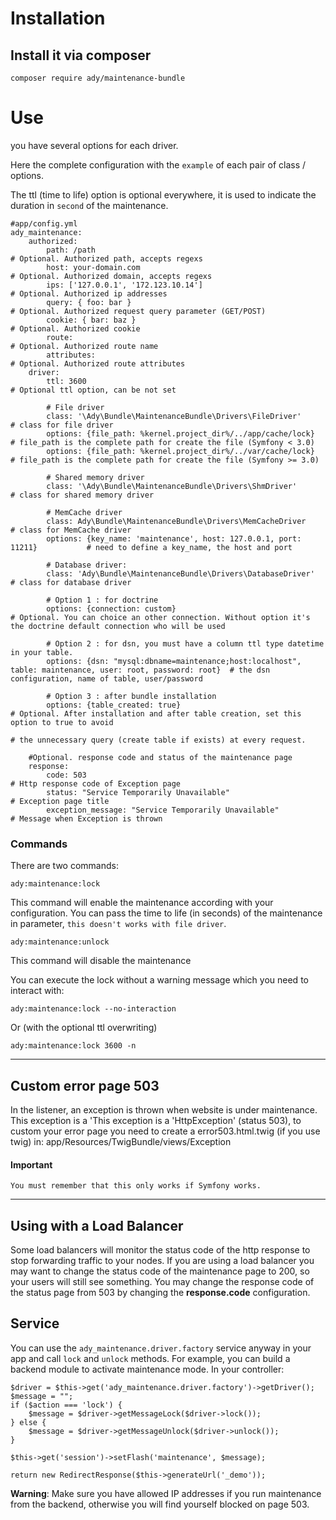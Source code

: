 Installation
============

## Install it via composer

```shell
composer require ady/maintenance-bundle
```

Use
===

you have several options for each driver.

Here the complete configuration with the `example` of each pair of class / options.

The ttl (time to life) option is optional everywhere, it is used to indicate the duration in `second` of the maintenance.

    #app/config.yml
    ady_maintenance:
        authorized:
            path: /path                                                         # Optional. Authorized path, accepts regexs
            host: your-domain.com                                               # Optional. Authorized domain, accepts regexs
            ips: ['127.0.0.1', '172.123.10.14']                                 # Optional. Authorized ip addresses
            query: { foo: bar }                                                 # Optional. Authorized request query parameter (GET/POST)
            cookie: { bar: baz }                                                # Optional. Authorized cookie
            route:                                                              # Optional. Authorized route name
            attributes:                                                         # Optional. Authorized route attributes
        driver:
            ttl: 3600                                                                  # Optional ttl option, can be not set

            # File driver
            class: '\Ady\Bundle\MaintenanceBundle\Drivers\FileDriver'                  # class for file driver
            options: {file_path: %kernel.project_dir%/../app/cache/lock}               # file_path is the complete path for create the file (Symfony < 3.0)
            options: {file_path: %kernel.project_dir%/../var/cache/lock}               # file_path is the complete path for create the file (Symfony >= 3.0)

            # Shared memory driver
            class: '\Ady\Bundle\MaintenanceBundle\Drivers\ShmDriver'                   # class for shared memory driver

            # MemCache driver
            class: Ady\Bundle\MaintenanceBundle\Drivers\MemCacheDriver                 # class for MemCache driver
            options: {key_name: 'maintenance', host: 127.0.0.1, port: 11211}           # need to define a key_name, the host and port

            # Database driver:
            class: 'Ady\Bundle\MaintenanceBundle\Drivers\DatabaseDriver'               # class for database driver

            # Option 1 : for doctrine
            options: {connection: custom}                                              # Optional. You can choice an other connection. Without option it's the doctrine default connection who will be used

            # Option 2 : for dsn, you must have a column ttl type datetime in your table.
            options: {dsn: "mysql:dbname=maintenance;host:localhost", table: maintenance, user: root, password: root}  # the dsn configuration, name of table, user/password

            # Option 3 : after bundle installation
            options: {table_created: true}                                              # Optional. After installation and after table creation, set this option to true to avoid
                                                                                        # the unnecessary query (create table if exists) at every request.
        
        #Optional. response code and status of the maintenance page
        response:
            code: 503                                                                  # Http response code of Exception page
            status: "Service Temporarily Unavailable"                                  # Exception page title
            exception_message: "Service Temporarily Unavailable"                       # Message when Exception is thrown 


### Commands

There are two commands:

    ady:maintenance:lock

This command will enable the maintenance according with your configuration. You can pass the time to life (in seconds) of the maintenance in parameter, ``this doesn't works with file driver``.

    ady:maintenance:unlock

This command will disable the maintenance

You can execute the lock without a warning message which you need to interact with:

    ady:maintenance:lock --no-interaction

Or (with the optional ttl overwriting)

    ady:maintenance:lock 3600 -n


---------------------

Custom error page 503
---------------------

In the listener, an exception is thrown when website is under maintenance. This exception is a 'This exception is a 'HttpException' (status 503), to custom your error page
 you need to create a error503.html.twig (if you use twig) in:
    app/Resources/TwigBundle/views/Exception

#### Important


    You must remember that this only works if Symfony works.

----------------------

Using with a Load Balancer
---------------------
Some load balancers will monitor the status code
of the http response to stop forwarding traffic
to your nodes.  If you are using a load balancer
you may want to change the status code of the
maintenance page to 200, so your users will still see
something. You may change the response code of the status page from 503 by changing the **response.code** configuration.


Service
--------

You can use the ``ady_maintenance.driver.factory`` service anyway in your app and call ``lock`` and ``unlock`` methods.
For example, you can build a backend module to activate maintenance mode.
In your controller:

    $driver = $this->get('ady_maintenance.driver.factory')->getDriver();
    $message = "";
    if ($action === 'lock') {
        $message = $driver->getMessageLock($driver->lock());
    } else {
        $message = $driver->getMessageUnlock($driver->unlock());
    }

    $this->get('session')->setFlash('maintenance', $message);

    return new RedirectResponse($this->generateUrl('_demo'));


**Warning**: Make sure you have allowed IP addresses if you run maintenance from the backend, otherwise you will find yourself blocked on page 503.
